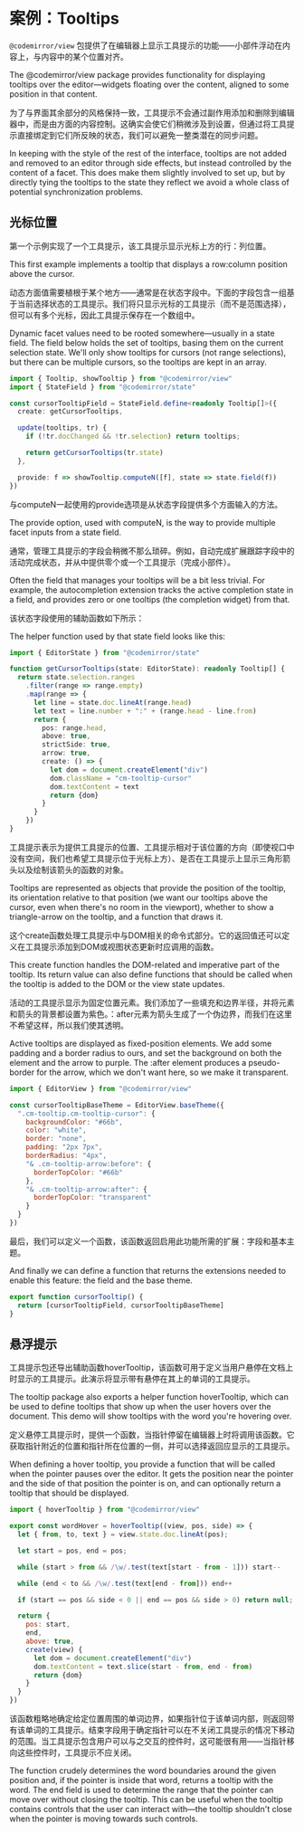 # 案例：Tooltips

`@codemirror/view` 包提供了在编辑器上显示工具提示的功能——小部件浮动在内容上，与内容中的某个位置对齐。

The @codemirror/view package provides functionality for displaying tooltips over the editor—widgets floating over the content, aligned to some position in that content.

为了与界面其余部分的风格保持一致，工具提示不会通过副作用添加和删除到编辑器中，而是由方面的内容控制。这确实会使它们稍微涉及到设置，但通过将工具提示直接绑定到它们所反映的状态，我们可以避免一整类潜在的同步问题。

In keeping with the style of the rest of the interface, tooltips are not added and removed to an editor through side effects, but instead controlled by the content of a facet. This does make them slightly involved to set up, but by directly tying the tooltips to the state they reflect we avoid a whole class of potential synchronization problems.

## 光标位置


第一个示例实现了一个工具提示，该工具提示显示光标上方的行：列位置。

This first example implements a tooltip that displays a row:column position above the cursor.

动态方面值需要植根于某个地方——通常是在状态字段中。下面的字段包含一组基于当前选择状态的工具提示。我们将只显示光标的工具提示（而不是范围选择），但可以有多个光标，因此工具提示保存在一个数组中。

Dynamic facet values need to be rooted somewhere—usually in a state field. The field below holds the set of tooltips, basing them on the current selection state. We'll only show tooltips for cursors (not range selections), but there can be multiple cursors, so the tooltips are kept in an array.

``` typescript
import { Tooltip, showTooltip } from "@codemirror/view"
import { StateField } from "@codemirror/state"

const cursorTooltipField = StateField.define<readonly Tooltip[]>({
  create: getCursorTooltips,

  update(tooltips, tr) {
    if (!tr.docChanged && !tr.selection) return tooltips;

    return getCursorTooltips(tr.state)
  },

  provide: f => showTooltip.computeN([f], state => state.field(f))
})
```


与computeN一起使用的provide选项是从状态字段提供多个方面输入的方法。

The provide option, used with computeN, is the way to provide multiple facet inputs from a state field.

通常，管理工具提示的字段会稍微不那么琐碎。例如，自动完成扩展跟踪字段中的活动完成状态，并从中提供零个或一个工具提示（完成小部件）。

Often the field that manages your tooltips will be a bit less trivial. For example, the autocompletion extension tracks the active completion state in a field, and provides zero or one tooltips (the completion widget) from that.

该状态字段使用的辅助函数如下所示：

The helper function used by that state field looks like this:

``` typescript
import { EditorState } from "@codemirror/state"

function getCursorTooltips(state: EditorState): readonly Tooltip[] {
  return state.selection.ranges
    .filter(range => range.empty)
    .map(range => {
      let line = state.doc.lineAt(range.head)
      let text = line.number + ":" + (range.head - line.from)
      return {
        pos: range.head,
        above: true,
        strictSide: true,
        arrow: true,
        create: () => {
          let dom = document.createElement("div")
          dom.className = "cm-tooltip-cursor"
          dom.textContent = text
          return {dom}
        }
      }
    })
}
```

工具提示表示为提供工具提示的位置、工具提示相对于该位置的方向（即使视口中没有空间，我们也希望工具提示位于光标上方）、是否在工具提示上显示三角形箭头以及绘制该箭头的函数的对象。

Tooltips are represented as objects that provide the position of the tooltip, its orientation relative to that position (we want our tooltips above the cursor, even when there's no room in the viewport), whether to show a triangle-arrow on the tooltip, and a function that draws it.

这个create函数处理工具提示中与DOM相关的命令式部分。它的返回值还可以定义在工具提示添加到DOM或视图状态更新时应调用的函数。

This create function handles the DOM-related and imperative part of the tooltip. Its return value can also define functions that should be called when the tooltip is added to the DOM or the view state updates.

活动的工具提示显示为固定位置元素。我们添加了一些填充和边界半径，并将元素和箭头的背景都设置为紫色。：after元素为箭头生成了一个伪边界，而我们在这里不希望这样，所以我们使其透明。

Active tooltips are displayed as fixed-position elements. We add some padding and a border radius to ours, and set the background on both the element and the arrow to purple. The :after element produces a pseudo-border for the arrow, which we don't want here, so we make it transparent.

``` javascript
import { EditorView } from "@codemirror/view"

const cursorTooltipBaseTheme = EditorView.baseTheme({
  ".cm-tooltip.cm-tooltip-cursor": {
    backgroundColor: "#66b",
    color: "white",
    border: "none",
    padding: "2px 7px",
    borderRadius: "4px",
    "& .cm-tooltip-arrow:before": {
      borderTopColor: "#66b"
    },
    "& .cm-tooltip-arrow:after": {
      borderTopColor: "transparent"
    }
  }
})
```

最后，我们可以定义一个函数，该函数返回启用此功能所需的扩展：字段和基本主题。

And finally we can define a function that returns the extensions needed to enable this feature: the field and the base theme.

``` javascript
export function cursorTooltip() {
  return [cursorTooltipField, cursorTooltipBaseTheme]
}
```

## 悬浮提示

工具提示包还导出辅助函数hoverTooltip，该函数可用于定义当用户悬停在文档上时显示的工具提示。此演示将显示带有悬停在其上的单词的工具提示。

The tooltip package also exports a helper function hoverTooltip, which can be used to define tooltips that show up when the user hovers over the document. This demo will show tooltips with the word you're hovering over.

定义悬停工具提示时，提供一个函数，当指针停留在编辑器上时将调用该函数。它获取指针附近的位置和指针所在位置的一侧，并可以选择返回应显示的工具提示。

When defining a hover tooltip, you provide a function that will be called when the pointer pauses over the editor. It gets the position near the pointer and the side of that position the pointer is on, and can optionally return a tooltip that should be displayed.

``` javascript
import { hoverTooltip } from "@codemirror/view"

export const wordHover = hoverTooltip((view, pos, side) => {
  let { from, to, text } = view.state.doc.lineAt(pos);

  let start = pos, end = pos;

  while (start > from && /\w/.test(text[start - from - 1])) start--

  while (end < to && /\w/.test(text[end - from])) end++

  if (start == pos && side < 0 || end == pos && side > 0) return null;

  return {
    pos: start,
    end,
    above: true,
    create(view) {
      let dom = document.createElement("div")
      dom.textContent = text.slice(start - from, end - from)
      return {dom}
    }
  }
})
```

该函数粗略地确定给定位置周围的单词边界，如果指针位于该单词内部，则返回带有该单词的工具提示。结束字段用于确定指针可以在不关闭工具提示的情况下移动的范围。当工具提示包含用户可以与之交互的控件时，这可能很有用——当指针移向这些控件时，工具提示不应关闭。

The function crudely determines the word boundaries around the given position and, if the pointer is inside that word, returns a tooltip with the word. The end field is used to determine the range that the pointer can move over without closing the tooltip. This can be useful when the tooltip contains controls that the user can interact with—the tooltip shouldn't close when the pointer is moving towards such controls.

